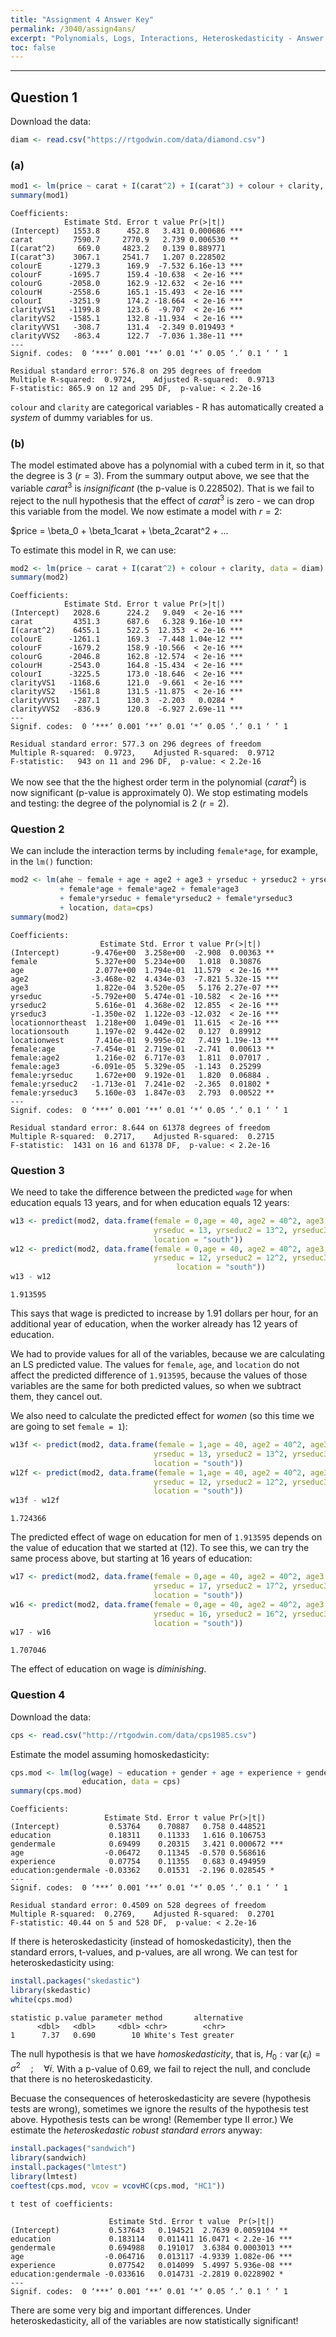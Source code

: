 ```yaml
---
title: "Assignment 4 Answer Key"
permalink: /3040/assign4ans/
excerpt: "Polynomials, Logs, Interactions, Heteroskedasticity - Answer Key"
toc: false
---
```


------------------------------------------------------------------------

## Question 1

Download the data:

```r
diam <- read.csv("https://rtgodwin.com/data/diamond.csv")
```

### (a)

```r
mod1 <- lm(price ~ carat + I(carat^2) + I(carat^3) + colour + clarity, data = diam)
summary(mod1)
```

```
Coefficients:
            Estimate Std. Error t value Pr(>|t|)    
(Intercept)   1553.8      452.8   3.431 0.000686 ***
carat         7590.7     2770.9   2.739 0.006530 ** 
I(carat^2)     669.0     4823.2   0.139 0.889771    
I(carat^3)    3067.1     2541.7   1.207 0.228502    
colourE      -1279.3      169.9  -7.532 6.16e-13 ***
colourF      -1695.7      159.4 -10.638  < 2e-16 ***
colourG      -2058.0      162.9 -12.632  < 2e-16 ***
colourH      -2558.6      165.1 -15.493  < 2e-16 ***
colourI      -3251.9      174.2 -18.664  < 2e-16 ***
clarityVS1   -1199.8      123.6  -9.707  < 2e-16 ***
clarityVS2   -1585.1      132.8 -11.934  < 2e-16 ***
clarityVVS1   -308.7      131.4  -2.349 0.019493 *  
clarityVVS2   -863.4      122.7  -7.036 1.38e-11 ***
---
Signif. codes:  0 ‘***’ 0.001 ‘**’ 0.01 ‘*’ 0.05 ‘.’ 0.1 ‘ ’ 1

Residual standard error: 576.8 on 295 degrees of freedom
Multiple R-squared:  0.9724,	Adjusted R-squared:  0.9713 
F-statistic: 865.9 on 12 and 295 DF,  p-value: < 2.2e-16
```

`colour` and `clarity` are categorical variables - R has automatically created a _system_ of dummy variables for us.

### (b)

The model estimated above has a polynomial with a cubed term in it, so that the degree is 3 ($r = 3$). From the summary output above, we see that the variable $carat^3$ is _insignificant_ (the p-value is 0.228502). That is we fail to reject to the null hypothesis that the effect of $carat^3$ is zero - we can drop this variable from the model. We now estimate a model with $r=2$:

$price = \beta_0 + \beta_1carat + \beta_2carat^2 + ...

To estimate this model in R, we can use:

```r
mod2 <- lm(price ~ carat + I(carat^2) + colour + clarity, data = diam)
summary(mod2)
```

```
Coefficients:
            Estimate Std. Error t value Pr(>|t|)    
(Intercept)   2028.6      224.2   9.049  < 2e-16 ***
carat         4351.3      687.6   6.328 9.16e-10 ***
I(carat^2)    6455.1      522.5  12.353  < 2e-16 ***
colourE      -1261.1      169.3  -7.448 1.04e-12 ***
colourF      -1679.2      158.9 -10.566  < 2e-16 ***
colourG      -2046.8      162.8 -12.574  < 2e-16 ***
colourH      -2543.0      164.8 -15.434  < 2e-16 ***
colourI      -3225.5      173.0 -18.646  < 2e-16 ***
clarityVS1   -1168.6      121.0  -9.661  < 2e-16 ***
clarityVS2   -1561.8      131.5 -11.875  < 2e-16 ***
clarityVVS1   -287.1      130.3  -2.203   0.0284 *  
clarityVVS2   -836.9      120.8  -6.927 2.69e-11 ***
---
Signif. codes:  0 ‘***’ 0.001 ‘**’ 0.01 ‘*’ 0.05 ‘.’ 0.1 ‘ ’ 1

Residual standard error: 577.3 on 296 degrees of freedom
Multiple R-squared:  0.9723,	Adjusted R-squared:  0.9712 
F-statistic:   943 on 11 and 296 DF,  p-value: < 2.2e-16
```

We now see that the the highest order term in the polynomial ($carat^2$) is now significant (p-value is approximately 0). We stop estimating models and testing: the degree of the polynomial is 2 ($r=2$).


### Question 2

We can include the interaction terms by including `female*age`, for example, in the `lm()` function:

```r
mod2 <- lm(ahe ~ female + age + age2 + age3 + yrseduc + yrseduc2 + yrseduc3 
           + female*age + female*age2 + female*age3 
           + female*yrseduc + female*yrseduc2 + female*yrseduc3 
           + location, data=cps)
summary(mod2)
```

```
Coefficients:
                    Estimate Std. Error t value Pr(>|t|)    
(Intercept)       -9.476e+00  3.258e+00  -2.908  0.00363 ** 
female             5.327e+00  5.234e+00   1.018  0.30876    
age                2.077e+00  1.794e-01  11.579  < 2e-16 ***
age2              -3.468e-02  4.434e-03  -7.821 5.32e-15 ***
age3               1.822e-04  3.520e-05   5.176 2.27e-07 ***
yrseduc           -5.792e+00  5.474e-01 -10.582  < 2e-16 ***
yrseduc2           5.616e-01  4.368e-02  12.855  < 2e-16 ***
yrseduc3          -1.350e-02  1.122e-03 -12.032  < 2e-16 ***
locationnortheast  1.218e+00  1.049e-01  11.615  < 2e-16 ***
locationsouth      1.197e-02  9.442e-02   0.127  0.89912    
locationwest       7.416e-01  9.995e-02   7.419 1.19e-13 ***
female:age        -7.454e-01  2.719e-01  -2.741  0.00613 ** 
female:age2        1.216e-02  6.717e-03   1.811  0.07017 .  
female:age3       -6.091e-05  5.329e-05  -1.143  0.25299    
female:yrseduc     1.672e+00  9.192e-01   1.820  0.06884 .  
female:yrseduc2   -1.713e-01  7.241e-02  -2.365  0.01802 *  
female:yrseduc3    5.160e-03  1.847e-03   2.793  0.00522 ** 
---
Signif. codes:  0 ‘***’ 0.001 ‘**’ 0.01 ‘*’ 0.05 ‘.’ 0.1 ‘ ’ 1

Residual standard error: 8.644 on 61378 degrees of freedom
Multiple R-squared:  0.2717,	Adjusted R-squared:  0.2715 
F-statistic:  1431 on 16 and 61378 DF,  p-value: < 2.2e-16
```

### Question 3

We need to take the difference between the predicted `wage` for when education equals 13 years, and for when education equals 12 years:

```r
w13 <- predict(mod2, data.frame(female = 0,age = 40, age2 = 40^2, age3 = 40^3, 
                                yrseduc = 13, yrseduc2 = 13^2, yrseduc3 = 13^3,
                                location = "south"))
w12 <- predict(mod2, data.frame(female = 0,age = 40, age2 = 40^2, age3 = 40^3,
                                yrseduc = 12, yrseduc2 = 12^2, yrseduc3 = 12^3, 
                                     location = "south"))
w13 - w12
```

```
1.913595
```

This says that wage is predicted to increase by 1.91 dollars per hour, for an additional year of education, when the worker already has 12 years of education.

We had to provide values for all of the variables, because we are calculating an LS predicted value. The values for `female`, `age`, and `location` do not affect the predicted difference of `1.913595`, because the values of those variables are the same for both predicted values, so when we subtract them, they cancel out.

We also need to calculate the predicted effect for _women_ (so this time we are going to set `female = 1`):

```r
w13f <- predict(mod2, data.frame(female = 1,age = 40, age2 = 40^2, age3 = 40^3, 
                                yrseduc = 13, yrseduc2 = 13^2, yrseduc3 = 13^3,
                                location = "south"))
w12f <- predict(mod2, data.frame(female = 1,age = 40, age2 = 40^2, age3 = 40^3,
                                yrseduc = 12, yrseduc2 = 12^2, yrseduc3 = 12^3, 
                                location = "south"))
w13f - w12f
```

```
1.724366
```

The predicted effect of wage on education for men of `1.913595` depends on the value of education that we started at (12). To see this, we can try the same process above, but starting at 16 years of education:

```r
w17 <- predict(mod2, data.frame(female = 0,age = 40, age2 = 40^2, age3 = 40^3, 
                                yrseduc = 17, yrseduc2 = 17^2, yrseduc3 = 17^3,
                                location = "south"))
w16 <- predict(mod2, data.frame(female = 0,age = 40, age2 = 40^2, age3 = 40^3,
                                yrseduc = 16, yrseduc2 = 16^2, yrseduc3 = 16^3, 
                                location = "south"))
w17 - w16
```

```
1.707046
```
The effect of education on wage is _diminishing_.

### Question 4

Download the data:

```r
cps <- read.csv("http://rtgodwin.com/data/cps1985.csv")
```

Estimate the model assuming homoskedasticity:

```r
cps.mod <- lm(log(wage) ~ education + gender + age + experience + gender *
                education, data = cps)
summary(cps.mod)
```

```
Coefficients:
                     Estimate Std. Error t value Pr(>|t|)    
(Intercept)           0.53764    0.70887   0.758 0.448521    
education             0.18311    0.11333   1.616 0.106753    
gendermale            0.69499    0.20315   3.421 0.000672 ***
age                  -0.06472    0.11345  -0.570 0.568616    
experience            0.07754    0.11355   0.683 0.494959    
education:gendermale -0.03362    0.01531  -2.196 0.028545 *  
---
Signif. codes:  0 ‘***’ 0.001 ‘**’ 0.01 ‘*’ 0.05 ‘.’ 0.1 ‘ ’ 1

Residual standard error: 0.4509 on 528 degrees of freedom
Multiple R-squared:  0.2769,	Adjusted R-squared:  0.2701 
F-statistic: 40.44 on 5 and 528 DF,  p-value: < 2.2e-16
```

If there is heteroskedasticity (instead of homoskedasticity), then the standard errors, t-values, and p-values, are all wrong. We can test for heteroskedasticity using:

```r
install.packages("skedastic")
library(skedastic)
white(cps.mod)
```

```
statistic p.value parameter method       alternative
      <dbl>   <dbl>     <dbl> <chr>        <chr>      
1      7.37   0.690        10 White's Test greater    
```

The null hypothesis is that we have _homoskedasticity_, that is, $H_0:\operatorname{var}(\epsilon_i) = \sigma^2 \quad ; \quad \forall i$. With a p-value of 0.69, we fail to reject the null, and conclude that there is no heteroskedasticity.

Becuase the consequences of heteroskedasticity are severe (hypothesis tests are wrong), sometimes we ignore the results of the hypothesis test above. Hypothesis tests can be wrong! (Remember type II error.) We estimate the _heteroskedastic robust standard errors_ anyway:

```r
install.packages("sandwich")
library(sandwich)
install.packages("lmtest")
library(lmtest)
coeftest(cps.mod, vcov = vcovHC(cps.mod, "HC1"))
```

```
t test of coefficients:

                      Estimate Std. Error t value  Pr(>|t|)    
(Intercept)           0.537643   0.194521  2.7639 0.0059104 ** 
education             0.183114   0.011411 16.0471 < 2.2e-16 ***
gendermale            0.694988   0.191017  3.6384 0.0003013 ***
age                  -0.064716   0.013117 -4.9339 1.082e-06 ***
experience            0.077542   0.014099  5.4997 5.936e-08 ***
education:gendermale -0.033616   0.014731 -2.2819 0.0228902 *  
---
Signif. codes:  0 ‘***’ 0.001 ‘**’ 0.01 ‘*’ 0.05 ‘.’ 0.1 ‘ ’ 1
```

There are some very big and important differences. Under heteroskedasticity, all of the variables are now statistically significant!
